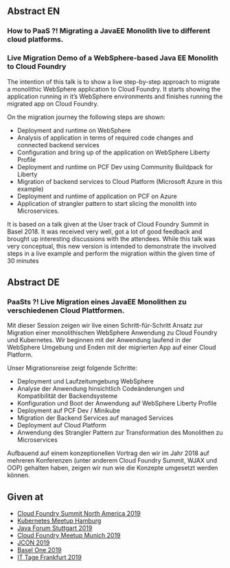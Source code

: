 ## Abstract EN
### How to PaaS ?! Migrating a JavaEE Monolith live to different cloud platforms.
### Live Migration Demo of a WebSphere-based Java EE Monolith to Cloud Foundry

The intention of this talk is to show a live step-by-step approach to migrate a monolithic WebSphere application to Cloud Foundry. It starts showing the application running in it’s WebSphere environments and finishes running the migrated app on Cloud Foundry. 

On the migration journey the following steps are shown:
  * Deployment and runtime on WebSphere
  * Analysis of application in terms of required code changes and connected backend services
  * Configuration and bring up of the application on WebSphere Liberty Profile
  * Deployment and runtime on PCF Dev using Community Buildpack for Liberty
  * Migration of backend services to Cloud Platform (Microsoft Azure in this example)
  * Deployment and runtime of application on PCF on Azure
  * Application of strangler pattern to start slicing the monolith into Microservices.

It is based on a talk given at the User track of Cloud Foundry Summit in Basel 2018. It was received very well, got a lot of good feedback and brought up interesting discussions with the attendees. While this talk was very conceptual, this new version is intended to demonstrate the involved steps in a live example and perform the migration within the given time of 30 minutes

## Abstract DE
### PaaSts ?! Live Migration eines JavaEE Monolithen zu verschiedenen Cloud Plattformen.
Mit dieser Session zeigen wir live einen Schritt-für-Schritt Ansatz zur Migration einer monolithischen WebSphere Anwendung zu Cloud Foundry und Kubernetes. Wir beginnen mit der Anwendung laufend in der WebSphere Umgebung und Enden mit der migrierten App auf einer Cloud Platform. 

Unser Migrationsreise zeigt folgende Schritte:
   * Deployment und Laufzeitumgebung WebSphere
   * Analyse der Anwendung hinsichtlich Codeänderungen und Kompatibilität der Backendsysteme
   * Konfiguration und Boot der Anwendung auf WebSphere Liberty Profile
   * Deployment auf PCF Dev / Minikube
   * Migration der Backend Services auf managed Services
   * Deployment auf Cloud Platform
   * Anwendung des Strangler Pattern zur Transformation des Monolithen zu Microservices

Aufbauend auf einem konzeptionellen Vortrag den wir im Jahr 2018 auf mehreren Konferenzen (unter anderem Cloud Foundry Summit, WJAX und OOP) gehalten haben, zeigen wir nun wie die Konzepte umgesetzt werden können.

## Given at
* [Cloud Foundry Summit North America 2019](https://cfna19.sched.com/event/KJCW/live-migration-demo-of-a-websphere-based-java-ee-monolith-to-cloud-foundry-thorsten-jakoby-matthias-haeussler-novatec-consulting)
* [Kubernetes Meetup Hamburg](https://www.meetup.com/de-DE/Hamburg-Kubernetes-Meetup/events/261506259/)
* [Java Forum Stuttgart 2019](https://www.java-forum-stuttgart.de/de/Vortr%E4ge+von+09.50+-+10.35+Uhr.html)
* [Cloud Foundry Meetup Munich 2019](https://www.meetup.com/de-DE/CloudFoundry-Munich/events/262897094/)
* [JCON 2019](https://jcon.one/de/)
* [Basel One 2019](https://baselone.ch/speech/B8291AA7-DAB2-416A-826B-B6FD235D3E5A/Matthias-Haeussler)
* [IT Tage Frankfurt 2019](https://www.ittage.informatik-aktuell.de/programm/2019/live-migration-eines-javaee-monolithen-zu-verschiedenen-cloud-plattformen/) 

